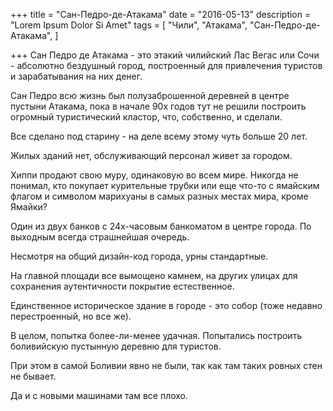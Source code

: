 +++
title = "Сан-Педро-де-Атакама"
date = "2016-05-13"
description = "Lorem Ipsum Dolor Si Amet"
tags = [
    "Чили",
    "Атакама",
    "Сан-Педро-де-Атакама",
]

+++
Сан Педро де Атакама - это этакий чилийский Лас Вегас или Сочи - абсолютно бездушный город, построенный для привлечения туристов и зарабатывания на них денег.



Сан Педро всю жизнь был полузаброшенной деревней в центре пустыни Атакама, пока в начале 90х годов тут не решили построить огромный туристический кластор, что, собственно, и сделали.



Все сделано под старину - на деле всему этому чуть больше 20 лет.



Жилых зданий нет, обслуживающий персонал живет за городом.



Хиппи продают свою муру, одинаковую во всем мире. Никогда не понимал, кто покупает курительные трубки или еще что-то с ямайским флагом и символом марихуаны в самых разных местах мира, кроме Ямайки?



Один из двух банков с 24х-часовым банкоматом в центре города. По выходным всегда страшнейшая очередь.



Несмотря на общий дизайн-код города, урны стандартные.






На главной площади все вымощено камнем, на других улицах для сохранения аутентичности покрытие естественное.





Единственное историческое здание в городе - это собор (тоже недавно перестроенный, но все же).







В целом, попытка более-ли-менее удачная. Попытались построить боливийскую пустынную деревню для туристов.



При этом в самой Боливии явно не были, так как там таких ровных стен не бывает.





Да и с новыми машинами там все плохо.
